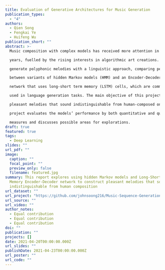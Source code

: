 ```yaml
---
title: Evaluation of Generative Architectures for Music Generation
publication_types:
  - "4"
authors:
  - Qien Song
  - Fengkai Ye
  - Huifeng Wu
publication_short: ""
abstract: >-
  Music composition with complex models has received more attention in recent

  years, fuelled by the rising interests in algorithmic art creations. This project aims to

  generate polyphonic melodies with a linguistic approach, comparing performance

  between variants of hidden Markov models (HMM) and an Encoder-Decoder

  network that uses long-short term memory (LSTM) cells, which are commonly

  used in language generation tasks. The main objective of this project is to construct

  pleasant melodies that sound indistinguishable from human-composed ones. The

  project evaluates the models’ performance by both quantitative and qualitative

  measures and discusses possible areas for explorations.
draft: true
featured: true
tags:
  - Deep Learning
slides: ""
url_pdf: ""
image:
  caption: ""
  focal_point: ""
  preview_only: false
  filename: featured.jpg
summary: This report explores using hidden Markov models and Long-Short Term
  Memory Encoder-Decoder network to construct pleasant melodies that sound
  indistinguishable from human composition
url_dataset: ""
url_project: "https://github.com/johnsoong216/Music-Sequence-Generation"
url_source: ""
url_video: ""
author_notes:
  - Equal contribution
  - Equal contribution
  - Equal contribution
doi: ""
publication: ""
projects: []
date: 2021-04-20T00:00:00.000Z
url_slides: ""
publishDate: 2021-04-23T00:00:00.000Z
url_poster: ""
url_code: ""
---
```

